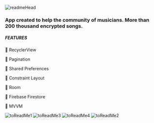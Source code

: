 ![readmeHead](https://user-images.githubusercontent.com/62426822/120315179-f76dfa80-c2d3-11eb-8e3e-c30a28bca33c.jpg)

<h3>App created to help the community of musicians. More than 200 thousand encrypted songs.</h3>

<h5>FEATURES</h5>
<p>🎸 RecyclerView</p>
<p>🎸 Pagination</p>
<p>🎸 Shared Preferences</p>
<p>🎸 Constraint Layout</p>
<p>🎸 Room</p>
<p>🎸 Firebase Firestore</p>
<p>🎸 MVVM</p>

![toReadMe1](https://user-images.githubusercontent.com/62426822/120314751-79a9ef00-c2d3-11eb-959e-131a3b548c6b.jpg)
![toReadMe3](https://user-images.githubusercontent.com/62426822/120314755-7a428580-c2d3-11eb-918b-87430a7258a2.jpg)
![toReadMe4](https://user-images.githubusercontent.com/62426822/120314747-79115880-c2d3-11eb-8833-612da8a9b1dd.jpg)
![toReadMe2](https://user-images.githubusercontent.com/62426822/120314753-79a9ef00-c2d3-11eb-9d97-30fb6a74bb52.jpg)

